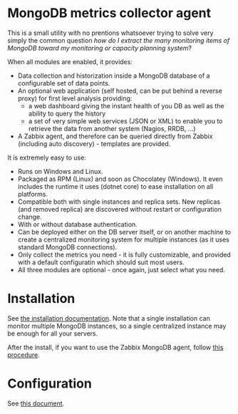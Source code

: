 # MongoDB metrics collector agent

This is a small utility with no prentions whatsoever trying to solve very simply the common question 
*how do I extract the many monitoring items of MongoDB toward my monitoring or capacity planning system*?

When all modules are enabled, it provides:
* Data collection and historization inside a MongoDB database of a configurable set of data points.
* An optional web application (self hosted, can be put behind a reverse proxy) for first level analysis providing:
    * a web dashboard giving the instant health of you DB as well as the ability to query the history
    * a set of very simple web services (JSON or XML) to enable you to retrieve the data from another 
      system (Nagios, RRDB, ...)
* A Zabbix agent, and therefore can be queried directly from Zabbix (including auto discovery) - templates are provided.

It is extremely easy to use:    
* Runs on Windows and Linux.
* Packaged as RPM (Linux) and soon as Chocolatey (Windows). It even includes the runtime it uses (dotnet core) to ease installation on all platforms.
* Compatible both with single instances and replica sets. New replicas (and removed replica) are discovered without restart or configuration change.
* With or without database authentication.
* Can be deployed either on the DB server itself, or on another machine to create a centralized monitoring system for multiple instances (as it uses standard MongoDB connections).
* Only collect the metrics you need - it is fully customizable, and provided with a default configuratin which should suit most users.
* All three modules are optional - once again, just select what you need.

# Installation

See [the installation documentation](./doc/INSTALL.md). Note that a single installation 
can monitor multiple MongoDB instances, so a single centralized instance may be enough for all your servers.

After the install, if you want to use the Zabbix MongoDB agent, follow [this procedure](./doc/ZABBIX_INSTALL.md).

# Configuration

See [this document](./doc/CONFIG.md).
